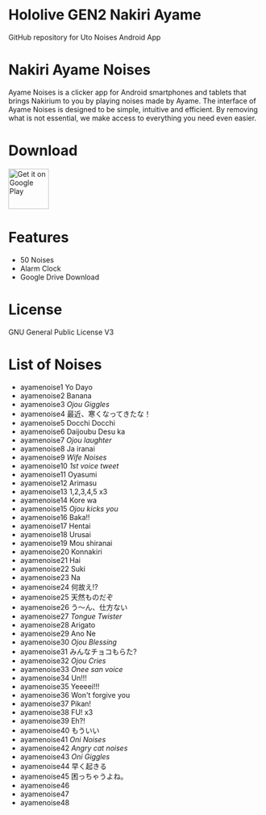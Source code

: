 # Hololive GEN2 Nakiri Ayame
 GitHub repository for Uto Noises Android App

# Nakiri Ayame Noises
Ayame Noises is a clicker app for Android smartphones and tablets that brings Nakirium to you by playing noises made by Ayame.
The interface of Ayame Noises is designed to be simple, intuitive and efficient. By removing what is not essential, we make access to everything you need even easier.

# Download
[<img src="https://play.google.com/intl/en_us/badges/images/generic/en_badge_web_generic.png"
alt="Get it on Google Play"
height="80">](https://play.google.com/store/apps/details?id=com.yuzumin.ayamenoises)

# Features
* 50 Noises
* Alarm Clock
* Google Drive Download

# License
GNU General Public License V3

# List of Noises
* ayamenoise1 Yo Dayo
* ayamenoise2 Banana
* ayamenoise3 *Ojou Giggles*
* ayamenoise4 最近、寒くなってきたな！
* ayamenoise5 Docchi Docchi
* ayamenoise6 Daijoubu Desu ka
* ayamenoise7 *Ojou laughter*
* ayamenoise8 Ja iranai
* ayamenoise9 *Wife Noises*
* ayamenoise10 *1st voice tweet*
* ayamenoise11 Oyasumi
* ayamenoise12 Arimasu
* ayamenoise13 1,2,3,4,5 x3
* ayamenoise14 Kore wa
* ayamenoise15 *Ojou kicks you*
* ayamenoise16 Baka!!
* ayamenoise17 Hentai
* ayamenoise18 Urusai
* ayamenoise19 Mou shiranai
* ayamenoise20 Konnakiri
* ayamenoise21 Hai
* ayamenoise22 Suki
* ayamenoise23 Na
* ayamenoise24 何故え!?
* ayamenoise25 天然ものだぞ
* ayamenoise26 う〜ん、仕方ない
* ayamenoise27 *Tongue Twister*
* ayamenoise28 Arigato
* ayamenoise29 Ano Ne
* ayamenoise30 *Ojou Blessing*
* ayamenoise31 みんなチョコもらた?
* ayamenoise32 *Ojou Cries*
* ayamenoise33 *Onee san voice*
* ayamenoise34 Un!!!
* ayamenoise35 Yeeeei!!!
* ayamenoise36 Won't forgive you
* ayamenoise37 Pikan!
* ayamenoise38 FU! x3
* ayamenoise39 Eh?!
* ayamenoise40 もういい
* ayamenoise41 *Oni Noises*
* ayamenoise42 *Angry cat noises*
* ayamenoise43 *Oni Giggles*
* ayamenoise44 早く起きる 
* ayamenoise45 困っちゃうよね。
* ayamenoise46
* ayamenoise47
* ayamenoise48
